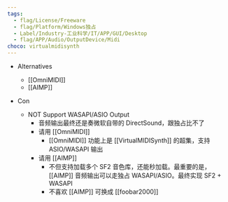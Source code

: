 ```yaml
---
tags:
  - flag/License/Freeware
  - flag/Platform/Windows独占
  - Label/Industry-工业科学/IT/APP/GUI/Desktop
  - flag/APP/Audio/OutputDevice/Midi
choco: virtualmidisynth
---
```


- Alternatives
    - [[OmniMIDI]]
    - [[AIMP]]

- Con
    - NOT Support WASAPI/ASIO Output
        - 音频输出最终还是奏微软自带的 DirectSound，跟独占比不了
        - 请用 [[OmniMIDI]]
            - [[OmniMIDI]] 功能上是 [[VirtualMIDISynth]] 的超集，支持 ASIO/WASAPI 输出
        - 请用 [[AIMP]]
            - 不但支持加载多个 SF2 音色库，还能秒加载。最重要的是，[[AIMP]] 音频输出可以走独占 WASAPI/ASIO。最终实现 SF2 + WASAPI
            - 不喜欢 [[AIMP]] 可换成 [[foobar2000]]

